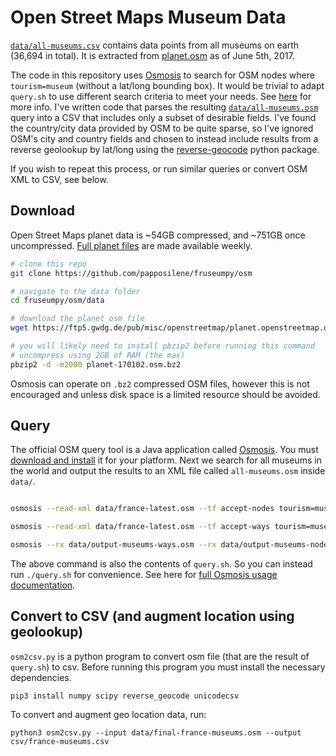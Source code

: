 # Open Street Maps Museum Data

[`data/all-museums.csv`](data/all-museums.csv) contains data points from all museums on earth (36,694 in total). It is extracted from [planet.osm](https://wiki.openstreetmap.org/wiki/Planet.osm) as of June 5th, 2017.

The code in this repository uses [Osmosis](https://wiki.openstreetmap.org/wiki/Osmosis) to search for OSM nodes where `tourism=museum` (without a lat/long bounding box). It would be trivial to adapt `query.sh` to use different search criteria to meet your needs. See [here](https://wiki.openstreetmap.org/wiki/Osmosis/Detailed_Usage_0.45) for more info. I've written code that parses the resulting [`data/all-museums.osm`](data/all-museums.osm) query into a CSV that includes only a subset of desirable fields. I've found the country/city data provided by OSM to be quite sparse, so I've ignored OSM's city and country fields and chosen to instead include results from a reverse geolookup by lat/long using the [reverse-geocode](https://bitbucket.org/richardpenman/reverse_geocode) python package.

If you wish to repeat this process, or run similar queries or convert OSM XML to CSV, see below.

## Download

Open Street Maps planet data is ~54GB compressed, and ~751GB once uncompressed. [Full planet files](https://wiki.openstreetmap.org/wiki/Planet.osm) are made available weekly.

```bash
# clone this repo
git clone https://github.com/papposilene/fruseumpy/osm

# navigate to the data folder
cd fruseumpy/osm/data

# download the planet osm file
wget https://ftp5.gwdg.de/pub/misc/openstreetmap/planet.openstreetmap.org/planet/2017/planet-170102.osm.bz2

# you will likely need to install pbzip2 before running this command
# uncompress using 2GB of RAM (the max)
pbzip2 -d -m2000 planet-170102.osm.bz2
```

Osmosis can operate on `.bz2` compressed OSM files, however this is not encouraged and unless disk space is a limited resource should be avoided. 

## Query

The official OSM query tool is a Java application called [Osmosis](https://wiki.openstreetmap.org/wiki/Osmosis). You must [download and install](https://wiki.openstreetmap.org/wiki/Osmosis#How_to_install) it for your platform. Next we search for all museums in the world and output the results to an XML file called `all-museums.osm` inside `data/`.

```bash

osmosis --read-xml data/france-latest.osm --tf accept-nodes tourism=museum --tf reject-ways --tf reject-relations --write-xml data/output-museums-nodes.osm

osmosis --read-xml data/france-latest.osm --tf accept-ways tourism=museum --tf reject-relations --used-node --write-xml data/output-museums-ways.osm

osmosis --rx data/output-museums-ways.osm --rx data/output-museums-nodes --merge --wx data/output-museums-merged.osm
```

The above command is also the contents of `query.sh`. So you can instead run `./query.sh` for convenience. See here for [full Osmosis usage documentation](https://wiki.openstreetmap.org/wiki/Osmosis/Detailed_Usage_0.45).

## Convert to CSV (and augment location using geolookup)

`osm2csv.py` is a python program to convert osm file (that are the result of `query.sh`) to csv. Before running this program you must install the necessary dependencies.

```
pip3 install numpy scipy reverse_geocode unicodecsv
``` 

To convert and augment geo location data, run:
```
python3 osm2csv.py --input data/final-france-museums.osm --output csv/france-museums.csv
```
